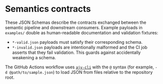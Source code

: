 # Semantics contracts

These JSON Schemas describe the contracts exchanged between the semantic pipeline
and downstream consumers. Example payloads in `examples/` double as
human-readable documentation and validation fixtures:

- `*-valid.json` payloads must satisfy their corresponding schema.
- `*-invalid.json` payloads are intentionally malformed and the CI job asserts
  that they fail validation. This guards against accidentally weakening a
  schema.

The GitHub Actions workflow uses [`ajv-cli`](https://github.com/ajv-validator/ajv-cli)
with the `@` syntax (for example, `-d @path/to/sample.json`) to load JSON from
files relative to the repository root.
